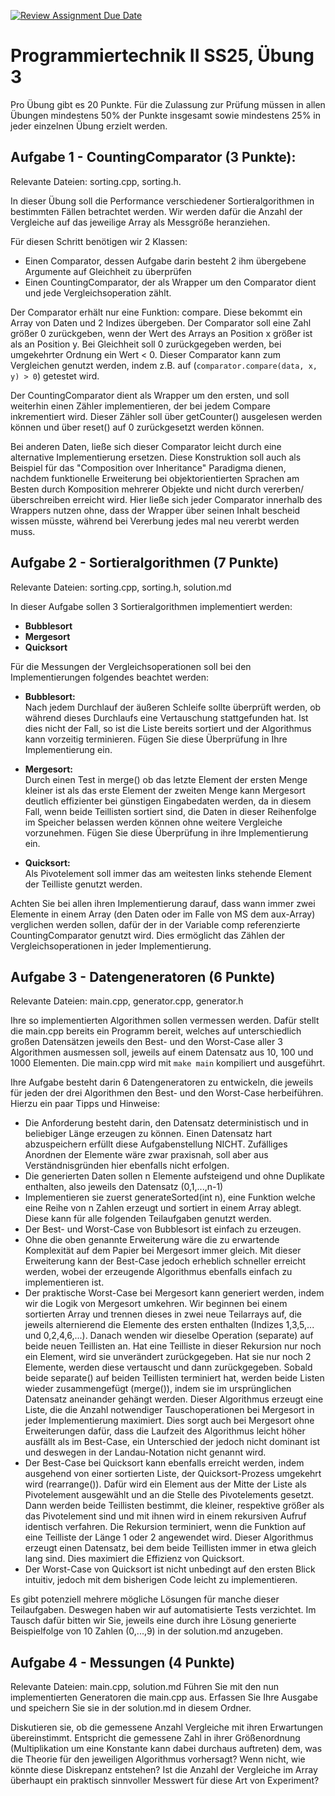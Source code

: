 [![Review Assignment Due Date](https://classroom.github.com/assets/deadline-readme-button-22041afd0340ce965d47ae6ef1cefeee28c7c493a6346c4f15d667ab976d596c.svg)](https://classroom.github.com/a/emAA4sc-)
# Programmiertechnik II SS25, Übung 3

Pro Übung gibt es 20 Punkte. Für die Zulassung zur Prüfung müssen in allen Übungen mindestens 50% der Punkte insgesamt sowie mindestens 25% in jeder einzelnen Übung erzielt werden.

## Aufgabe 1 - CountingComparator (3 Punkte):
Relevante Dateien: sorting.cpp, sorting.h.

In dieser Übung soll die Performance verschiedener Sortieralgorithmen in
bestimmten Fällen betrachtet werden. Wir werden dafür die Anzahl der Vergleiche auf das jeweilige Array als Messgröße heranziehen.

Für diesen Schritt benötigen wir 2 Klassen:
- Einen Comparator, dessen Aufgabe darin besteht 2 ihm übergebene Argumente auf Gleichheit zu überprüfen
- Einen CountingComparator, der als Wrapper um den Comparator dient und jede Vergleichsoperation zählt.

Der Comparator erhält nur eine Funktion: compare. Diese bekommt ein Array von Daten und 2 Indizes übergeben. Der Comparator soll eine Zahl größer 0
zurückgeben, wenn der Wert des Arrays an Position x größer ist als an Position y. Bei Gleichheit soll 0 zurückgegeben werden, bei umgekehrter Ordnung ein
Wert < 0. Dieser Comparator kann zum Vergleichen genutzt werden, indem z.B. auf (```comparator.compare(data, x, y) > 0```) getestet wird.

Der CountingComparator dient als Wrapper um den ersten, und soll weiterhin einen Zähler implementieren, der bei jedem Compare inkrementiert wird. Dieser
Zähler soll über getCounter() ausgelesen werden können und über reset() auf 0 zurückgesetzt werden können.

Bei anderen Daten, ließe sich dieser Comparator leicht durch eine alternative Implementierung ersetzen. Diese Konstruktion soll auch als Beispiel für das "Composition over Inheritance" Paradigma dienen, nachdem funktionelle Erweiterung
bei objektorientierten Sprachen am Besten durch Komposition mehrerer Objekte und nicht durch vererben/überschreiben erreicht wird.
Hier ließe sich jeder Comparator innerhalb des Wrappers nutzen ohne, dass der Wrapper über seinen Inhalt bescheid wissen müsste,
während bei Vererbung jedes mal neu vererbt werden muss.

## Aufgabe 2 - Sortieralgorithmen (7 Punkte)
Relevante Dateien: sorting.cpp, sorting.h, solution.md

In dieser Aufgabe sollen 3 Sortieralgorithmen implementiert werden:
- **Bubblesort**
- **Mergesort**
- **Quicksort**

Für die Messungen der Vergleichsoperationen soll bei den Implementierungen folgendes beachtet werden:
- **Bubblesort:** <br> Nach jedem Durchlauf der äußeren Schleife sollte überprüft werden, ob während dieses Durchlaufs eine Vertauschung stattgefunden hat. Ist dies nicht der Fall, so ist die Liste bereits sortiert und der Algorithmus kann vorzeitig terminieren. Fügen Sie diese Überprüfung in Ihre Implementierung ein.

- **Mergesort:** <br> Durch einen Test in merge() ob das letzte Element der ersten Menge kleiner ist als das erste Element der zweiten Menge kann Mergesort deutlich effizienter bei günstigen Eingabedaten werden, da in diesem Fall, wenn beide Teillisten sortiert sind, die Daten in dieser Reihenfolge im Speicher belassen werden können ohne weitere Vergleiche vorzunehmen. Fügen Sie diese Überprüfung in ihre Implementierung ein.

- **Quicksort:** <br> Als Pivotelement soll immer das am weitesten links stehende Element der Teilliste genutzt werden.

Achten Sie bei allen ihren Implementierung darauf, dass wann immer zwei Elemente in einem Array (den Daten oder im Falle von MS dem aux-Array) verglichen werden sollen, dafür der in der Variable comp referenzierte CountingComparator genutzt wird. Dies ermöglicht das Zählen der Vergleichsoperationen in jeder Implementierung.

## Aufgabe 3 - Datengeneratoren (6 Punkte)
Relevante Dateien: main.cpp, generator.cpp, generator.h

Ihre so implementierten Algorithmen sollen vermessen werden. Dafür stellt die main.cpp bereits ein Programm bereit, welches auf unterschiedlich großen Datensätzen jeweils den Best- und den Worst-Case aller 3 Algorithmen ausmessen soll, jeweils auf einem Datensatz aus 10, 100 und 1000 Elementen. Die main.cpp wird mit `make main` kompiliert und ausgeführt.

Ihre Aufgabe besteht darin 6 Datengeneratoren zu entwickeln, die jeweils für jeden der drei Algorithmen den Best- und den Worst-Case herbeiführen.
Hierzu ein paar Tipps und Hinweise:
- Die Anforderung besteht darin, den Datensatz deterministisch und in beliebiger Länge erzeugen zu können. Einen Datensatz hart abzuspeichern erfüllt diese Aufgabenstellung NICHT. Zufälliges Anordnen der Elemente wäre zwar praxisnah, soll aber aus Verständnisgründen hier ebenfalls nicht erfolgen.
- Die generierten Daten sollen n Elemente aufsteigend und ohne Duplikate enthalten, also jeweils den Datensatz (0,1,...,n-1)
- Implementieren sie zuerst generateSorted(int n), eine Funktion welche eine Reihe von n Zahlen erzeugt und sortiert in einem Array ablegt. Diese kann
  für alle folgenden Teilaufgaben genutzt werden.
- Der Best- und Worst-Case von Bubblesort ist einfach zu erzeugen.
- Ohne die oben genannte Erweiterung wäre die zu erwartende Komplexität auf dem Papier bei Mergesort immer gleich. Mit dieser Erweiterung kann der Best-Case
  jedoch erheblich schneller erreicht werden, wobei der erzeugende Algorithmus ebenfalls einfach zu implementieren ist.
- Der praktische Worst-Case bei Mergesort kann generiert werden, indem wir die Logik von Mergesort umkehren. Wir beginnen bei einem sortierten Array und 
  trennen dieses in zwei neue Teilarrays auf, die jeweils alternierend die Elemente des ersten enthalten (Indizes 1,3,5,... und 0,2,4,6,...). Danach wenden
  wir dieselbe Operation (separate) auf beide neuen Teillisten an. Hat eine Teilliste in dieser Rekursion nur noch ein Element, wird sie unverändert zurückgegeben. Hat sie nur noch 2 Elemente, werden diese vertauscht und dann zurückgegeben. Sobald beide separate() auf beiden Teillisten terminiert hat, werden beide Listen wieder zusammengefügt (merge()), indem sie im ursprünglichen Datensatz aneinander gehängt werden. Dieser Algorithmus erzeugt eine Liste, die die Anzahl notwendiger Tauschoperationen bei Mergesort in jeder Implementierung maximiert. Dies sorgt auch bei Mergesort ohne Erweiterungen dafür, dass die Laufzeit des Algorithmus leicht höher ausfällt als im Best-Case, ein Unterschied der jedoch nicht dominant ist und deswegen in der Landau-Notation nicht genannt wird.
- Der Best-Case bei Quicksort kann ebenfalls erreicht werden, indem ausgehend von einer sortierten Liste, der Quicksort-Prozess umgekehrt wird (rearrange()). 
  Dafür wird ein Element aus der Mitte der Liste als Pivotelement ausgewählt und an die Stelle des Pivotelements gesetzt. Dann werden beide Teillisten bestimmt, die kleiner, respektive größer als das Pivotelement sind und mit ihnen wird in einem rekursiven Aufruf identisch verfahren. Die Rekursion terminiert, wenn die Funktion auf eine Teilliste der Länge 1 oder 2 angewendet wird. Dieser Algorithmus erzeugt einen Datensatz, bei dem beide Teillisten
  immer in etwa gleich lang sind. Dies maximiert die Effizienz von Quicksort.
- Der Worst-Case von Quicksort ist nicht unbedingt auf den ersten Blick intuitiv, jedoch mit dem bisherigen Code leicht zu implementieren.

Es gibt potenziell mehrere mögliche Lösungen für manche dieser Teilaufgaben. Deswegen haben wir auf automatisierte Tests verzichtet. Im Tausch dafür bitten wir Sie, jeweils eine durch ihre Lösung generierte Beispielfolge von 10 Zahlen (0,...,9) in der solution.md anzugeben.

## Aufgabe 4 - Messungen (4 Punkte)
Relevante Dateien: main.cpp, solution.md
Führen Sie mit den nun implementierten Generatoren die main.cpp aus. Erfassen Sie Ihre Ausgabe und speichern Sie sie in der solution.md in diesem Ordner.

Diskutieren sie, ob die gemessene Anzahl Vergleiche mit ihren Erwartungen übereinstimmt. Entspricht die gemessene Zahl in ihrer Größenordnung (Multiplikation um eine Konstante kann dabei durchaus auftreten) dem, was die Theorie für den jeweiligen Algorithmus vorhersagt? Wenn nicht, wie könnte diese Diskrepanz entstehen? Ist die Anzahl der Vergleiche im Array überhaupt ein praktisch sinnvoller Messwert für diese Art von Experiment?